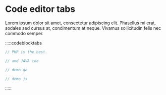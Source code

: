 # Code editor tabs

Lorem ipsum dolor sit amet, consectetur adipiscing elit. Phasellus mi erat, sodales sed cursus at, condimentum at neque. Vivamus sollicitudin felis nec commodo semper. 

:::::codeblocktabs

```php
// PHP is the best.
```

```java
// and JAVA too
```

```go
// demo go
```

```javascript
// demo js
```

:::::

